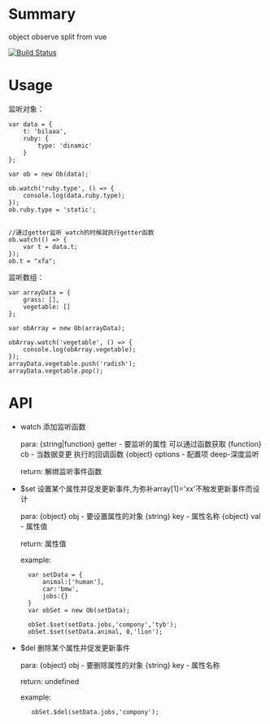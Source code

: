 
# Summary
object observe split from vue

[![Build Status](https://travis-ci.org/ideayuye/ob.svg?branch=master)](https://travis-ci.org/ideayuye/ob)
# Usage
监听对象：

    var data = {
        t: 'bilaaa',
        ruby: {
            type: 'dinamic'
        }
    };

    var ob = new Ob(data);

    ob.watch('ruby.type', () => {
        console.log(data.ruby.type);
    });
    ob.ruby.type = 'static';


    //通过getter监听 watch的时候就执行getter函数
    ob.watch(() => {
        var t = data.t;
    });
    ob.t = "xfa";

监听数组：

    var arrayData = {
        grass: [],
        vegetable: []
    };

    var obArray = new Ob(arrayData);

    obArray.watch('vegetable', () => {
        console.log(obArray.vegetable);
    });
    arrayData.vegetable.push('radish');
    arrayData.vegetable.pop();

# API

- watch  添加监听函数

    para:
     {string|function} getter - 要监听的属性 可以通过函数获取
     {function} cb - 当数据变更 执行的回调函数
     {object} options - 配置项 deep-深度监听

     return:
        解绑监听事件函数

- $set 设置某个属性并促发更新事件,为弥补array[1]='xx'不触发更新事件而设计

    para:
     {object} obj - 要设置属性的对象
     {string} key - 属性名称
     {object} val - 属性值
    
    return:
        属性值
    
    example:

        var setData = {
            animal:['human'],
            car:'bmw',
            jobs:{}
        }
        var obSet = new Ob(setData);

        obSet.$set(setData.jobs,'compony','tyb');
        obSet.$set(setData.animal, 0,'lion');

- $del 删除某个属性并促发更新事件

    para:
     {object} obj - 要删除属性的对象
     {string} key - 属性名称

    return:
        undefined
    
    example:

         obSet.$del(setData.jobs,'compony');
